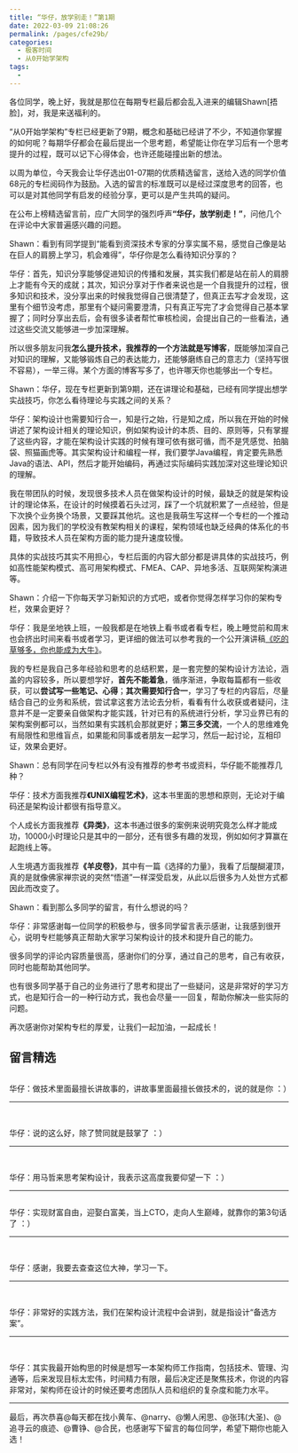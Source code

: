 ```yaml
---
title: “华仔，放学别走！”第1期
date: 2022-03-09 21:08:26
permalink: /pages/cfe29b/
categories:
  - 极客时间
  - 从0开始学架构
tags:
  - 
---
```

<p>各位同学，晚上好，我就是那位在每期专栏最后都会乱入进来的编辑Shawn[捂脸]，对，我是来送福利的。</p>
<p>“从0开始学架构”专栏已经更新了9期，概念和基础已经讲了不少，不知道你掌握的如何呢？每期华仔都会在最后提出一个思考题，希望能让你在学习后有一个思考提升的过程，既可以记下心得体会，也许还能碰撞出新的想法。</p>
<p>以周为单位，今天我会让华仔选出01-07期的优质精选留言，送给入选的同学价值68元的专栏阅码作为鼓励。入选的留言的标准既可以是经过深度思考的回答，也可以是对其他同学有启发的经验分享，更可以是产生共鸣的疑问。</p>
<p>在公布上榜精选留言前，应广大同学的强烈呼声<strong>“华仔，放学别走！”</strong>，问他几个在评论中大家普遍感兴趣的问题。</p>
<p><span class="orange">Shawn：看到有同学提到“能看到资深技术专家的分享实属不易，感觉自己像是站在巨人的肩膀上学习，机会难得”，华仔你是怎么看待知识分享的？</span></p>
<p>华仔：首先，知识分享能够促进知识的传播和发展，其实我们都是站在前人的肩膀上才能有今天的成就；其次，知识分享对于作者来说也是一个自我提升的过程，很多知识和技术，没分享出来的时候我觉得自己很清楚了，但真正去写才会发现，这里有个细节没考虑，那里有个疑问需要澄清，只有真正写完了才会觉得自己基本掌握了；同时分享出去后，会有很多读者帮忙审核检阅，会提出自己的一些看法，通过这些交流又能够进一步加深理解。</p>
<p>所以很多朋友问我<strong>怎么提升技术，我推荐的一个方法就是写博客</strong>，既能够加深自己对知识的理解，又能够锻炼自己的表达能力，还能够磨练自己的意志力（坚持写很不容易），一举三得。某个方面的博客写多了，也许哪天你也能够出一个专栏。</p>
<p><span class="orange">Shawn：华仔，现在专栏更新到第9期，还在讲理论和基础，已经有同学提出想学实战技巧，你怎么看待理论与实践之间的关系？</span></p>
<p>华仔：架构设计也需要知行合一，知是行之始，行是知之成，所以我在开始的时候讲述了架构设计相关的理论知识，例如架构设计的本质、目的、原则等，只有掌握了这些内容，才能在架构设计实践的时候有理可依有据可循，而不是凭感觉、拍脑袋、照猫画虎等。其实架构设计和编程一样，我们要学Java编程，肯定要先熟悉Java的语法、API，然后才能开始编码，再通过实际编码实践加深对这些理论知识的理解。</p>
<p>我在带团队的时候，发现很多技术人员在做架构设计的时候，最缺乏的就是架构设计的理论体系，在设计的时候摸着石头过河，踩了一个坑就积累了一点经验，但是下次换个业务换个场景，又要踩其他坑。这也是我萌生写这样一个专栏的一个推动因素，因为我们的学校没有教架构相关的课程，架构领域也缺乏经典的体系化的书籍，导致技术人员在架构方面的能力提升速度较慢。</p>
<p>具体的实战技巧其实不用担心，专栏后面的内容大部分都是讲具体的实战技巧，例如高性能架构模式、高可用架构模式、FMEA、CAP、异地多活、互联网架构演进等。</p>
<p><span class="orange">Shawn：介绍一下你每天学习新知识的方式吧，或者你觉得怎样学习你的架构专栏，效果会更好？</span></p>
<p>华仔：我是坐地铁上班，一般我都是在地铁上看书或者看专栏，晚上睡觉前和周末也会挤出时间来看书或者学习，更详细的做法可以参考我的一个公开演讲稿<a href="http://zhuanlan.zhihu.com/p/22436213">《吃的草够多，你也能成为大牛》</a>。</p>
<p>我的专栏是我自己多年经验和思考的总结积累，是一套完整的架构设计方法论，涵盖的内容较多，所以要想学好，<strong>首先不能着急</strong>，循序渐进，争取每篇都有一些收获，可以<strong>尝试写一些笔记、心得</strong>；<strong>其次需要知行合一</strong>，学习了专栏的内容后，尽量结合自己的业务和系统，尝试拿这套方法论去分析，看看有什么收获或者疑问，注意并不是一定要亲自做架构才能实践，针对已有的系统进行分析，学习业界已有的架构案例都可以，当然如果有实践机会那就更好；<strong>第三多交流</strong>，一个人的思维难免有局限性和思维盲点，如果能和同事或者朋友一起学习，然后一起讨论，互相印证，效果会更好。</p>
<p><span class="orange">Shawn：总有同学在问专栏以外有没有推荐的参考书或资料，华仔能不能推荐几种？</span></p>
<p>华仔：技术方面我推荐<strong>《UNIX编程艺术》</strong>，这本书里面的思想和原则，无论对于编码还是架构设计都很有指导意义。</p>
<p>个人成长方面我推荐<strong>《异类》</strong>，这本书通过很多的案例来说明究竟怎么样才能成功，10000小时理论只是其中的一部分，还有很多有趣的发现，例如如何才算赢在起跑线上等。</p>
<p>人生境遇方面我推荐<strong>《羊皮卷》</strong>，其中有一篇《选择的力量》，我看了后醍醐灌顶，真的是就像佛家禅宗说的突然“悟道”一样深受启发，从此以后很多为人处世方式都因此而改变了。</p>
<p><span class="orange">Shawn：看到那么多同学的留言，有什么想说的吗？</span></p>
<p>华仔：非常感谢每一位同学的积极参与，很多同学留言表示感谢，让我感到很开心，说明专栏能够真正帮助大家学习架构设计的技术和提升自己的能力。</p>
<p>很多同学的评论内容质量很高，感谢你们的分享，通过自己的思考，自己有收获，同时也能帮助其他同学。</p>
<p>也有很多同学基于自己的业务进行了思考和提出了一些疑问，这是非常好的学习方式，也是知行合一的一种行动方式，我也会尽量一一回复，帮助你解决一些实际的问题。</p>
<p>再次感谢你对架构专栏的厚爱，让我们一起加油，一起成长！</p>
<h2 id="-">留言精选</h2>
<p><img src="https://static001.geekbang.org/resource/image/74/48/745ef1a57eb5e7e29f15d783c36c3148.jpeg" alt=""></p>
<p>华仔：做技术里面最擅长讲故事的，讲故事里面最擅长做技术的，说的就是你 ：）</p>
<hr>
<p>﻿<img src="https://static001.geekbang.org/resource/image/94/2b/947c24b5e18e64afa4e7e79aa353482b.jpeg" alt=""></p>
<p>华仔：说的这么好，除了赞同就是鼓掌了 ：）</p>
<hr>
<p>﻿﻿<img src="https://static001.geekbang.org/resource/image/c5/9f/c561f69db43f316d63463b992a7fb09f.jpeg" alt=""></p>
<p>华仔：用马哲来思考架构设计，我表示这高度我要仰望一下 ：）</p>
<hr>
<p><img src="https://static001.geekbang.org/resource/image/21/00/217a291744f3e296097800a4ef673400.jpeg" alt=""></p>
<p>华仔：实现财富自由，迎娶白富美，当上CTO，走向人生巅峰，就靠你的第3句话了 ：）</p>
<hr>
<p>﻿<img src="https://static001.geekbang.org/resource/image/b1/06/b10c254f93993d97cfcf2e3559f12006.jpeg" alt=""></p>
<p>华仔：感谢，我要去查查这位大神，学习一下。</p>
<hr>
<p>﻿<img src="https://static001.geekbang.org/resource/image/fc/ca/fc9cb35411676aa13ad74bfd4a0a25ca.jpeg" alt=""></p>
<p>华仔：非常好的实践方法，我们在架构设计流程中会讲到，就是指设计“备选方案”。</p>
<hr>
<p>﻿﻿<img src="https://static001.geekbang.org/resource/image/a8/cd/a85aabbf5327e684c2ff47016d15c3cd.jpeg" alt=""></p>
<p>华仔：其实我最开始构思的时候是想写一本架构师工作指南，包括技术、管理、沟通等，后来发现目标太宏伟，时间精力有限，最后决定还是聚焦技术，你说的内容非常对，架构师在设计的时候还要考虑团队人员和组织的复杂度和能力水平。</p>
<hr>
<p>最后，再次恭喜<span class="orange">@每天都在找小黄车</span>、<span class="orange">@narry</span>、<span class="orange">@懒人闲思</span>、<span class="orange">@张玮(大圣)</span>、<span class="orange">@追寻云的痕迹</span>、<span class="orange">@曹铮</span>、<span class="orange">@合民</span>，也感谢写下留言的每位同学，希望下期你也能入选！</p>
<p></p>
<!-- [[[read_end]]] -->
